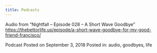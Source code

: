 ```yaml
---
title: Podcasts
---
```


Audio from “Nightfall – Episode 028 – A Short Wave Goodbye”
https://thebettorlife.us/episode/a-short-wave-goodbye-for-my-good-friend-francisco/

Podcast Posted on September 3, 2018 Posted in: audio, goodbyes, life
